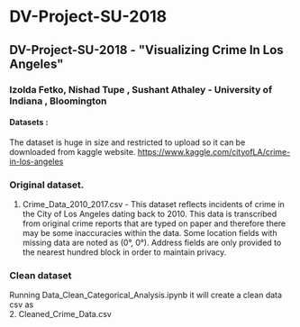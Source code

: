 # DV-Project-SU-2018
## DV-Project-SU-2018 - "Visualizing Crime In Los Angeles"
### Izolda Fetko, Nishad Tupe , Sushant Athaley - University of Indiana , Bloomington 
 
  

#### Datasets  :
The dataset is huge in size and restricted to upload so it can be downloaded from kaggle website.
https://www.kaggle.com/cityofLA/crime-in-los-angeles

### Original dataset.
1. Crime_Data_2010_2017.csv - This dataset reflects incidents of crime in the City of Los Angeles dating back to 2010. This data is transcribed from original crime reports that are typed on paper and therefore there may be some inaccuracies within the data. Some location fields with missing data are noted as (0°, 0°). Address fields are only provided to the nearest hundred block in order to maintain privacy.

### Clean dataset 
Running  Data_Clean_Categorical_Analysis.ipynb it will create a clean data csv as  
2. Cleaned_Crime_Data.csv  
  
